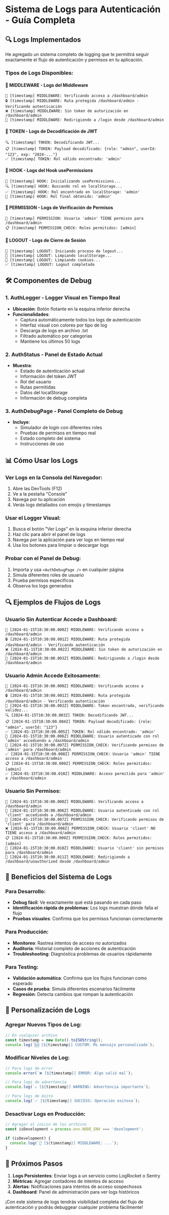 # Sistema de Logs para Autenticación - Guía Completa

## 🔍 **Logs Implementados**

He agregado un sistema completo de logging que te permitirá seguir exactamente el flujo de autenticación y permisos en tu aplicación.

### **Tipos de Logs Disponibles:**

#### 🔐 **MIDDLEWARE** - Logs del Middleware

```
🔐 [timestamp] MIDDLEWARE: Verificando acceso a /dashboard/admin
🔒 [timestamp] MIDDLEWARE: Ruta protegida /dashboard/admin - Verificando autenticación
❌ [timestamp] MIDDLEWARE: Sin token de autorización en /dashboard/admin
🔄 [timestamp] MIDDLEWARE: Redirigiendo a /login desde /dashboard/admin
```

#### 🎫 **TOKEN** - Logs de Decodificación de JWT

```
🔍 [timestamp] TOKEN: Decodificando JWT...
📋 [timestamp] TOKEN: Payload decodificado: {role: "admin", userId: "123", exp: "2024-..."}
✅ [timestamp] TOKEN: Rol válido encontrado: 'admin'
```

#### 🔧 **HOOK** - Logs del Hook usePermissions

```
🔧 [timestamp] HOOK: Inicializando usePermissions...
🔍 [timestamp] HOOK: Buscando rol en localStorage...
✅ [timestamp] HOOK: Rol encontrado en localStorage: 'admin'
👤 [timestamp] HOOK: Rol final obtenido: 'admin'
```

#### 🔐 **PERMISSION** - Logs de Verificación de Permisos

```
🔐 [timestamp] PERMISSION: Usuario 'admin' TIENE permisos para /dashboard/admin
📋 [timestamp] PERMISSION_CHECK: Roles permitidos: [admin]
```

#### 🚪 **LOGOUT** - Logs de Cierre de Sesión

```
🚪 [timestamp] LOGOUT: Iniciando proceso de logout...
🧹 [timestamp] LOGOUT: Limpiando localStorage...
🍪 [timestamp] LOGOUT: Limpiando cookies...
✅ [timestamp] LOGOUT: Logout completado
```

## 🛠️ **Componentes de Debug**

### **1. AuthLogger** - Logger Visual en Tiempo Real

- **Ubicación**: Botón flotante en la esquina inferior derecha
- **Funcionalidades**:
  - Captura automáticamente todos los logs de autenticación
  - Interfaz visual con colores por tipo de log
  - Descarga de logs en archivo .txt
  - Filtrado automático por categorías
  - Mantiene los últimos 50 logs

### **2. AuthStatus** - Panel de Estado Actual

- **Muestra**:
  - Estado de autenticación actual
  - Información del token JWT
  - Rol del usuario
  - Rutas permitidas
  - Datos del localStorage
  - Información de debug completa

### **3. AuthDebugPage** - Panel Completo de Debug

- **Incluye**:
  - Simulador de login con diferentes roles
  - Pruebas de permisos en tiempo real
  - Estado completo del sistema
  - Instrucciones de uso

## 📊 **Cómo Usar los Logs**

### **Ver Logs en la Consola del Navegador:**

1. Abre las DevTools (F12)
2. Ve a la pestaña "Console"
3. Navega por tu aplicación
4. Verás logs detallados con emojis y timestamps

### **Usar el Logger Visual:**

1. Busca el botón "Ver Logs" en la esquina inferior derecha
2. Haz clic para abrir el panel de logs
3. Navega por la aplicación para ver logs en tiempo real
4. Usa los botones para limpiar o descargar logs

### **Probar con el Panel de Debug:**

1. Importa y usa `<AuthDebugPage />` en cualquier página
2. Simula diferentes roles de usuario
3. Prueba permisos específicos
4. Observa los logs generados

## 🔍 **Ejemplos de Flujos de Logs**

### **Usuario Sin Autenticar Accede a Dashboard:**

```
🔐 [2024-01-15T10:30:00.000Z] MIDDLEWARE: Verificando acceso a /dashboard/admin
🔒 [2024-01-15T10:30:00.001Z] MIDDLEWARE: Ruta protegida /dashboard/admin - Verificando autenticación
❌ [2024-01-15T10:30:00.002Z] MIDDLEWARE: Sin token de autorización en /dashboard/admin
🔄 [2024-01-15T10:30:00.003Z] MIDDLEWARE: Redirigiendo a /login desde /dashboard/admin
```

### **Usuario Admin Accede Exitosamente:**

```
🔐 [2024-01-15T10:30:00.000Z] MIDDLEWARE: Verificando acceso a /dashboard/admin
🔒 [2024-01-15T10:30:00.001Z] MIDDLEWARE: Ruta protegida /dashboard/admin - Verificando autenticación
🎫 [2024-01-15T10:30:00.002Z] MIDDLEWARE: Token encontrado, verificando validez...
🔍 [2024-01-15T10:30:00.003Z] TOKEN: Decodificando JWT...
📋 [2024-01-15T10:30:00.004Z] TOKEN: Payload decodificado: {role: "admin", userId: "123"}
✅ [2024-01-15T10:30:00.005Z] TOKEN: Rol válido encontrado: 'admin'
👤 [2024-01-15T10:30:00.006Z] MIDDLEWARE: Usuario autenticado con rol 'admin' accediendo a /dashboard/admin
🔐 [2024-01-15T10:30:00.007Z] PERMISSION_CHECK: Verificando permisos de 'admin' para /dashboard/admin
✅ [2024-01-15T10:30:00.008Z] PERMISSION_CHECK: Usuario 'admin' TIENE acceso a /dashboard/admin
📋 [2024-01-15T10:30:00.009Z] PERMISSION_CHECK: Roles permitidos: [admin]
✅ [2024-01-15T10:30:00.010Z] MIDDLEWARE: Acceso permitido para 'admin' a /dashboard/admin
```

### **Usuario Sin Permisos:**

```
🔐 [2024-01-15T10:30:00.000Z] MIDDLEWARE: Verificando acceso a /dashboard/admin
👤 [2024-01-15T10:30:00.006Z] MIDDLEWARE: Usuario autenticado con rol 'client' accediendo a /dashboard/admin
🔐 [2024-01-15T10:30:00.007Z] PERMISSION_CHECK: Verificando permisos de 'client' para /dashboard/admin
❌ [2024-01-15T10:30:00.008Z] PERMISSION_CHECK: Usuario 'client' NO TIENE acceso a /dashboard/admin
📋 [2024-01-15T10:30:00.009Z] PERMISSION_CHECK: Roles permitidos: [admin]
🚫 [2024-01-15T10:30:00.010Z] MIDDLEWARE: Usuario 'client' sin permisos para /dashboard/admin
🔄 [2024-01-15T10:30:00.011Z] MIDDLEWARE: Redirigiendo a /dashboard/unauthorized desde /dashboard/admin
```

## 🎯 **Beneficios del Sistema de Logs**

### **Para Desarrollo:**

- **Debug fácil**: Ve exactamente qué está pasando en cada paso
- **Identificación rápida de problemas**: Los logs muestran dónde falla el flujo
- **Pruebas visuales**: Confirma que los permisos funcionan correctamente

### **Para Producción:**

- **Monitoreo**: Rastrea intentos de acceso no autorizados
- **Auditoría**: Historial completo de acciones de autenticación
- **Troubleshooting**: Diagnóstica problemas de usuarios rápidamente

### **Para Testing:**

- **Validación automática**: Confirma que los flujos funcionan como esperado
- **Casos de prueba**: Simula diferentes escenarios fácilmente
- **Regresión**: Detecta cambios que rompan la autenticación

## 📝 **Personalización de Logs**

### **Agregar Nuevos Tipos de Log:**

```typescript
// En cualquier archivo
const timestamp = new Date().toISOString();
console.log(`🆕 [${timestamp}] CUSTOM: Mi mensaje personalizado`);
```

### **Modificar Niveles de Log:**

```typescript
// Para logs de error
console.error(`❌ [${timestamp}] ERROR: Algo salió mal`);

// Para logs de advertencia
console.log(`⚠️ [${timestamp}] WARNING: Advertencia importante`);

// Para logs de éxito
console.log(`✅ [${timestamp}] SUCCESS: Operación exitosa`);
```

### **Desactivar Logs en Producción:**

```typescript
// Agregar al inicio de los archivos
const isDevelopment = process.env.NODE_ENV === 'development';

if (isDevelopment) {
  console.log(`🔐 [${timestamp}] MIDDLEWARE: ...`);
}
```

## 🚀 **Próximos Pasos**

1. **Logs Persistentes**: Enviar logs a un servicio como LogRocket o Sentry
2. **Métricas**: Agregar contadores de intentos de acceso
3. **Alertas**: Notificaciones para intentos de acceso sospechosos
4. **Dashboard**: Panel de administración para ver logs históricos

¡Con este sistema de logs tendrás visibilidad completa del flujo de autenticación y podrás debuggear cualquier problema fácilmente!
